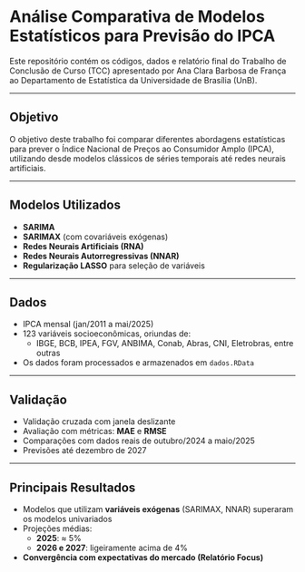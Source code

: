 # Análise Comparativa de Modelos Estatísticos para Previsão do IPCA

Este repositório contém os códigos, dados e relatório final do Trabalho de Conclusão de Curso (TCC) apresentado por Ana Clara Barbosa de França ao Departamento de Estatística da Universidade de Brasília (UnB).

---

## Objetivo

O objetivo deste trabalho foi comparar diferentes abordagens estatísticas para prever o Índice Nacional de Preços ao Consumidor Amplo (IPCA), utilizando desde modelos clássicos de séries temporais até redes neurais artificiais.

---

## Modelos Utilizados

- **SARIMA**  
- **SARIMAX** (com covariáveis exógenas)  
- **Redes Neurais Artificiais (RNA)**  
- **Redes Neurais Autorregressivas (NNAR)**  
- **Regularização LASSO** para seleção de variáveis

---

## Dados

- IPCA mensal (jan/2011 a mai/2025)  
- 123 variáveis socioeconômicas, oriundas de:
  - IBGE, BCB, IPEA, FGV, ANBIMA, Conab, Abras, CNI, Eletrobras, entre outras
- Os dados foram processados e armazenados em `dados.RData`

---

## Validação

- Validação cruzada com janela deslizante
- Avaliação com métricas: **MAE** e **RMSE**
- Comparações com dados reais de outubro/2024 a maio/2025
- Previsões até dezembro de 2027

---

## Principais Resultados

- Modelos que utilizam **variáveis exógenas** (SARIMAX, NNAR) superaram os modelos univariados
- Projeções médias:
  - **2025**: ≈ 5%
  - **2026 e 2027**: ligeiramente acima de 4%
- **Convergência com expectativas do mercado (Relatório Focus)**


